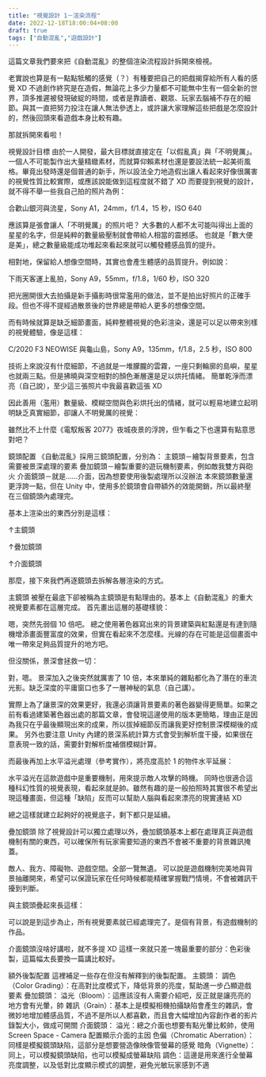 ```yaml
---
title: "視覺設計 1－渲染流程"
date: 2022-12-18T18:00:04+08:00
draft: true
tags: ["自動混亂","遊戲設計"]
---
```


這篇文章我們要來把《自動混亂》的整個渲染流程設計拆開來檢視。

老實說也算是有一點點牴觸的感覺（？）有種要把自己的把戲揭穿給所有人看的感覺 XD
不過創作終究是在造假，無論花上多少力量都不可能無中生有一個全新的世界，頂多推遲被發現破綻的時間，或者是靠讀者、觀眾、玩家去腦補不存在的細節。與其一直把努力投注在讓人無法參透上，或許讓大家理解這些把戲是怎麼設計的，然後回頭來看遊戲本身比較有趣。

那就拆開來看啦！

視覺設計目標
由於一人開發，最大目標就直接定在「以假亂真」與「不明覺厲」。
一個人不可能製作出大量精緻素材，而就算仰賴素材也還是要設法統一起美術風格。畢竟出發時還是個普通的新手，所以設法全力地造假出讓人看起來好像很厲害的視覺性質比較實際，或應該說能做到這程度就不錯了 XD
而要提到視覺的設計，就不得不舉一些我自己拍的照片為例：

合歡山銀河與流星，Sony A1，24mm，f/1.4，15 秒，ISO 640

應該算是張會讓人「不明覺厲」的照片吧？
大多數的人都不太可能叫得出上面的星星的名字，但是純粹的數量級壓制就會帶給人相當的震撼感。
也就是「數大便是美」，總之數量級能成功堆起來看起來就可以觸發體感品質的提升。

相對地，保留給人想像空間時，其實也會產生體感的品質提升。例如說：

下雨天客運上亂拍，Sony A9，55mm，f/1.8，1/60 秒，ISO 320

把光圈開很大去拍攝是新手攝影時很常濫用的做法，並不是拍出好照片的正確手段。但也不得不提經過散景後的世界總是帶給人更多的想像空間。

而有時候就算是缺乏細節畫面，純粹整體視覺的色彩渲染，還是可以足以帶來別樣的視覺體驗，像是這樣：

C/2020 F3 NEOWISE 與龜山島，Sony A9，135mm，f/1.8，2.5 秒，ISO 800

技術上來說沒有什麼細節，不過就是一堆朦朧的雲霧，一座只剩輪廓的島嶼，星星也就兩三點。但是拂曉與深空相對的顏色漸層還是足以烘托情緒。
簡單乾淨而漂亮（自己說），至少這三張照片中我最喜歡這張 XD

因此善用（濫用）數量級、模糊空間與色彩烘托出的情緒，就可以輕易地建立起明明缺乏真實細節，卻讓人不明覺厲的視覺：


雖然比不上什麼《電馭叛客 2077》夜城夜景的浮誇，但乍看之下也還算有點意思對吧？

鏡頭配置
《自動混亂》採用三鏡頭配置，分別為：
主鏡頭－繪製背景要素，包含需要被景深處理的要素
疊加鏡頭－繪製重要的遊玩機制要素，例如敵我雙方與砲火
介面鏡頭－就是......介面，因為想要使用後製處理所以沒辦法
本來鏡頭數量還更浮誇一點，但在 Unity 中，使用多於鏡頭會自帶額外的效能開銷，所以最終壓在三個鏡頭內處理完。

基本上渲染出的東西分別是這樣：

↑主鏡頭

↑疊加鏡頭

↑介面鏡頭

那麼，接下來我們再逐鏡頭去拆解各層渲染的方式。

主鏡頭
被壓在最底下卻被稱為主鏡頭是有點理由的。基本上《自動混亂》的重大視覺要素都在這層完成。
首先畫出這層的基礎樣貌：

嗯，突然先弱個 10 倍吧。
總之使用著色器寫出來的背景建築與紅點還是有達到隨機增添畫面豐富度的效果，但實在看起來不怎麼樣。光線的存在可能是這個畫面中唯一帶來足夠品質提升的地方吧。

但沒關係，景深會拯救一切：

對，嗯。
景深加入之後突然就厲害了 10 倍，本來單純的雜點都化為了潛在的車流光影。缺乏深度的平庸窗口也多了一層神秘的氣息（自己講）。

實際上為了讓景深的效果更好，我還必須讓背景要素的著色器變得更簡單。如果之前有看過建築著色器出處的那篇文章，會發現這邊使用的版本更簡略，理由正是因為我只在乎最後顯現出來的成果，所以拔掉細節反而讓我更好控制景深模糊後的成果。
另外也要注意 Unity 內建的景深系統計算方式會受到解析度干擾，如果很在意表現一致的話，需要針對解析度補償模糊計算。

而最後再加上水平溢光處理（參考實作），將亮度高於 1 的物件水平延展：

水平溢光在這款遊戲中是重要機制，用來提示敵人攻擊的時機。
同時也很適合這種科幻性質的視覺表現，看起來就是帥。雖然有趣的是一般拍照時其實很不希望出現這種畫面，但這種「缺陷」反而可以幫助人腦與看起來漂亮的現實連結 XD

總之這樣就建立起夠好的視覺底子，剩下都只是延續。

疊加鏡頭
除了視覺設計可以獨立處理以外，疊加鏡頭基本上都在處理真正與遊戲機制有關的東西，可以確保所有玩家需要知道的東西不會被不重要的背景雜訊掩蓋。

敵人、我方、障礙物、遊戲空間。全部一覽無遺。
可以說是遊戲機制完美地與背景抽離開來，希望可以保證玩家在任何時候都能精確掌握戰鬥情境，不會被雜訊干擾到判斷。

與主鏡頭疊起來長這樣：

可以說是到這步為止，所有視覺要素就已經處理完了。是個有背景，有遊戲機制的作品。

介面鏡頭沒啥好講啦，就不多提 XD
這樣一來就只差一塊最重要的部分：色彩後製，這篇幅太長要換一篇講比較好。

額外後製配置
這裡補足一些存在但沒有解釋到的後製配置。
主鏡頭：
調色（Color Grading）：在高對比度模式下，降低背景的亮度，幫助進一步凸顯遊戲要素
疊加鏡頭：
溢光（Bloom）：這應該沒有人需要介紹吧，反正就是讓亮亮的地方會有光暈，帥
雜訊（Grain）：基本上是模擬相機拍攝缺陷會產生的雜訊，會微妙地增加體感品質，不過不是所以人都喜歡，而且會大幅增加內容創作者的影片錄製大小，做成可開關
介面鏡頭：
溢光：總之介面也想要有點光暈比較帥，使用 Screen Space - Camera 配置顯示介面的主因
色偏（Chromatic Aberration）：同樣是模擬鏡頭缺陷，這部分是想要營造像映像管螢幕的感覺
暗角（Vignette）：同上，可以模擬鏡頭缺陷，也可以模擬成螢幕缺陷
調色：這邊是用來進行全螢幕亮度調整，以及低對比度顯示模式的調整，避免光敏玩家感到不適